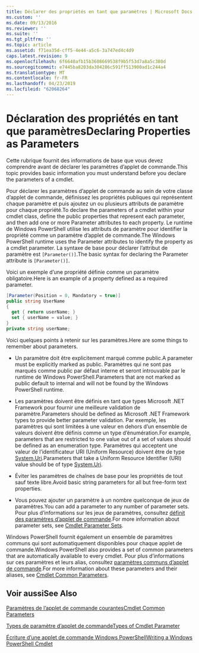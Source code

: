 ```yaml
---
title: Déclarer des propriétés en tant que paramètres | Microsoft Docs
ms.custom: ''
ms.date: 09/13/2016
ms.reviewer: ''
ms.suite: ''
ms.tgt_pltfrm: ''
ms.topic: article
ms.assetid: f71ea35d-cff5-4e44-a5c6-3a747ed4c4d9
caps.latest.revision: 9
ms.openlocfilehash: 6f6640afb15b3608669538f9b5f53d7a8a5c380d
ms.sourcegitcommit: e7445ba8203da304286c591ff513900ad1c244a4
ms.translationtype: MT
ms.contentlocale: fr-FR
ms.lasthandoff: 04/23/2019
ms.locfileid: "62068264"
---
```

# <a name="declaring-properties-as-parameters"></a><span data-ttu-id="71a0e-102">Déclaration des propriétés en tant que paramètres</span><span class="sxs-lookup"><span data-stu-id="71a0e-102">Declaring Properties as Parameters</span></span>

<span data-ttu-id="71a0e-103">Cette rubrique fournit des informations de base que vous devez comprendre avant de déclarer les paramètres d’applet de commande.</span><span class="sxs-lookup"><span data-stu-id="71a0e-103">This topic provides basic information you must understand before you declare the parameters of a cmdlet.</span></span>

<span data-ttu-id="71a0e-104">Pour déclarer les paramètres d’applet de commande au sein de votre classe d’applet de commande, définissez les propriétés publiques qui représentent chaque paramètre et puis ajoutez un ou plusieurs attributs de paramètre pour chaque propriété.</span><span class="sxs-lookup"><span data-stu-id="71a0e-104">To declare the parameters of a cmdlet within your cmdlet class, define the public properties that represent each parameter, and then add one or more Parameter attributes to each property.</span></span> <span data-ttu-id="71a0e-105">Le runtime de Windows PowerShell utilise les attributs de paramètre pour identifier la propriété comme un paramètre d’applet de commande.</span><span class="sxs-lookup"><span data-stu-id="71a0e-105">The Windows PowerShell runtime uses the Parameter attributes to identify the property as a cmdlet parameter.</span></span> <span data-ttu-id="71a0e-106">La syntaxe de base pour déclarer l’attribut de paramètre est `[Parameter()]`.</span><span class="sxs-lookup"><span data-stu-id="71a0e-106">The basic syntax for declaring the Parameter attribute is `[Parameter()]`.</span></span>

<span data-ttu-id="71a0e-107">Voici un exemple d’une propriété définie comme un paramètre obligatoire.</span><span class="sxs-lookup"><span data-stu-id="71a0e-107">Here is an example of a property defined as a required parameter.</span></span>

```csharp
[Parameter(Position = 0, Mandatory = true)]
public string UserName
{
  get { return userName; }
  set { userName = value; }
}
private string userName;
```

<span data-ttu-id="71a0e-108">Voici quelques points à retenir sur les paramètres.</span><span class="sxs-lookup"><span data-stu-id="71a0e-108">Here are some things to remember about parameters.</span></span>

- <span data-ttu-id="71a0e-109">Un paramètre doit être explicitement marqué comme public.</span><span class="sxs-lookup"><span data-stu-id="71a0e-109">A parameter must be explicitly marked as public.</span></span> <span data-ttu-id="71a0e-110">Paramètres qui ne sont pas marqués comme public par défaut interne et seront introuvable par le runtime de Windows PowerShell.</span><span class="sxs-lookup"><span data-stu-id="71a0e-110">Parameters that are not marked as public default to internal and will not be found by the Windows PowerShell runtime.</span></span>

- <span data-ttu-id="71a0e-111">Les paramètres doivent être définis en tant que types Microsoft .NET Framework pour fournir une meilleure validation de paramètre.</span><span class="sxs-lookup"><span data-stu-id="71a0e-111">Parameters should be defined as Microsoft .NET Framework types to provide better parameter validation.</span></span> <span data-ttu-id="71a0e-112">Par exemple, les paramètres qui sont limitées à une valeur en dehors d’un ensemble de valeurs doivent être définis comme un type d’énumération.</span><span class="sxs-lookup"><span data-stu-id="71a0e-112">For example, parameters that are restricted to one value out of a set of values should be defined as an enumeration type.</span></span> <span data-ttu-id="71a0e-113">Paramètres qui acceptent une valeur de l’identificateur URI (Uniform Resource) doivent être de type [System.Uri](/dotnet/api/System.Uri).</span><span class="sxs-lookup"><span data-stu-id="71a0e-113">Parameters that take a Uniform Resource Identifier (URI) value should be of type [System.Uri](/dotnet/api/System.Uri).</span></span>

- <span data-ttu-id="71a0e-114">Éviter les paramètres de chaînes de base pour les propriétés de tout sauf texte libre.</span><span class="sxs-lookup"><span data-stu-id="71a0e-114">Avoid basic string parameters for all but free-form text properties.</span></span>

- <span data-ttu-id="71a0e-115">Vous pouvez ajouter un paramètre à un nombre quelconque de jeux de paramètres.</span><span class="sxs-lookup"><span data-stu-id="71a0e-115">You can add a parameter to any number of parameter sets.</span></span> <span data-ttu-id="71a0e-116">Pour plus d’informations sur les jeux de paramètres, consultez [définit des paramètres d’applet de commande](./cmdlet-parameter-sets.md).</span><span class="sxs-lookup"><span data-stu-id="71a0e-116">For more information about parameter sets, see [Cmdlet Parameter Sets](./cmdlet-parameter-sets.md).</span></span>

<span data-ttu-id="71a0e-117">Windows PowerShell fournit également un ensemble de paramètres communs qui sont automatiquement disponibles pour chaque applet de commande.</span><span class="sxs-lookup"><span data-stu-id="71a0e-117">Windows PowerShell also provides a set of common parameters that are automatically available to every cmdlet.</span></span> <span data-ttu-id="71a0e-118">Pour plus d’informations sur ces paramètres et leurs alias, consultez [paramètres communs d’applet de commande](./common-parameter-names.md).</span><span class="sxs-lookup"><span data-stu-id="71a0e-118">For more information about these parameters and their aliases, see [Cmdlet Common Parameters](./common-parameter-names.md).</span></span>

## <a name="see-also"></a><span data-ttu-id="71a0e-119">Voir aussi</span><span class="sxs-lookup"><span data-stu-id="71a0e-119">See Also</span></span>

[<span data-ttu-id="71a0e-120">Paramètres de l’applet de commande courantes</span><span class="sxs-lookup"><span data-stu-id="71a0e-120">Cmdlet Common Parameters</span></span>](./common-parameter-names.md)

[<span data-ttu-id="71a0e-121">Types de paramètre d’applet de commande</span><span class="sxs-lookup"><span data-stu-id="71a0e-121">Types of Cmdlet Parameter</span></span>](./types-of-cmdlet-parameters.md)

[<span data-ttu-id="71a0e-122">Écriture d’une applet de commande Windows PowerShell</span><span class="sxs-lookup"><span data-stu-id="71a0e-122">Writing a Windows PowerShell Cmdlet</span></span>](./writing-a-windows-powershell-cmdlet.md)
